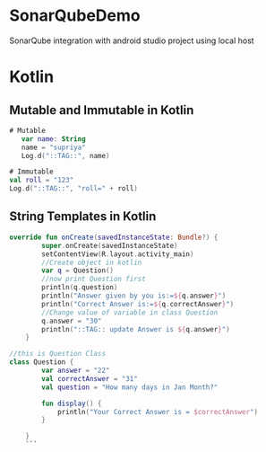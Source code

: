 # SonarQubeDemo
SonarQube integration with android studio project using local host

# Kotlin
## Mutable and Immutable in Kotlin
```kotlin
# Mutable
   var name: String
   name = "supriya"
   Log.d("::TAG::", name)
   ```
   ```kotlin
# Immutable
 val roll = "123"
 Log.d("::TAG::", "roll=" + roll)
 ```
## String Templates in Kotlin
```kotlin
override fun onCreate(savedInstanceState: Bundle?) {
        super.onCreate(savedInstanceState)
        setContentView(R.layout.activity_main)
        //Create object in kotlin
        var q = Question()
        //now print Question first
        println(q.question)
        println("Answer given by you is:=${q.answer}")
        println("Correct Answer is:=${q.correctAnswer}")
        //Change value of variable in class Question
        q.answer = "30"
        println("::TAG:: update Answer is ${q.answer}")
    }
```
```kotlin
//this is Question Class
class Question {
        var answer = "22"
        val correctAnswer = "31"
        val question = "How many days in Jan Month?"

        fun display() {
            println("Your Correct Answer is = $correctAnswer")
        }

    }
    ```
